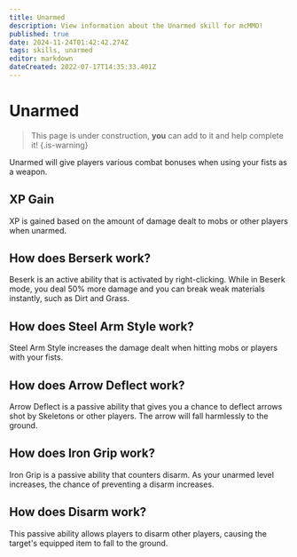 ```yaml
---
title: Unarmed
description: View information about the Unarmed skill for mcMMO!
published: true
date: 2024-11-24T01:42:42.274Z
tags: skills, unarmed
editor: markdown
dateCreated: 2022-07-17T14:35:33.401Z
---
```


# Unarmed
> This page is under construction, **you** can add to it and help complete it!
{.is-warning}

Unarmed will give players various combat bonuses when using your fists as a weapon.

## XP Gain

XP is gained based on the amount of damage dealt to mobs or other players when unarmed.

## How does Berserk work?

Beserk is an active ability that is activated by right-clicking. While in Beserk mode, you deal 50% more damage and you can break weak materials instantly, such as  Dirt and Grass.

## How does Steel Arm Style work?

Steel Arm Style increases the damage dealt when hitting mobs or players with your fists.

## How does Arrow Deflect work?

Arrow Deflect is a passive ability that gives you a chance to deflect arrows shot by Skeletons or other players. The arrow will fall harmlessly to the ground.

## How does Iron Grip work?

Iron Grip is a passive ability that counters disarm. As your unarmed level increases, the chance of preventing a disarm increases.

## How does Disarm work?

This passive ability allows players to disarm other players, causing the target's equipped item to fall to the ground.
